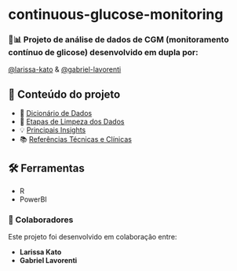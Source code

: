 # continuous-glucose-monitoring

### 🧁📊 Projeto de análise de dados de CGM (monitoramento contínuo de glicose) desenvolvido em dupla por:
[@larissa-kato](https://github.com/larissa-kato) & [@gabriel-lavorenti](https://github.com/gabriel-lavorenti)

## 📁 Conteúdo do projeto

- 📖 [Dicionário de Dados](./docs/dataset.md)
- 🧹 [Etapas de Limpeza dos Dados](./docs/data-cleaning.md)
- 💡 [Principais Insights](./docs/insights.md)
- 📚 [Referências Técnicas e Clínicas](./docs/references.md)

## 🛠️ Ferramentas
- R
- PowerBI

### 👥 Colaboradores
Este projeto foi desenvolvido em colaboração entre:
- **Larissa Kato**
- **Gabriel Lavorenti**
